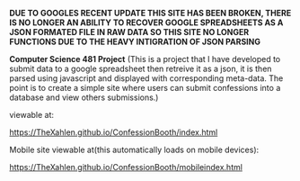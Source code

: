 **DUE TO GOOGLES RECENT UPDATE THIS SITE HAS BEEN BROKEN, THERE IS NO LONGER AN ABILITY TO RECOVER GOOGLE SPREADSHEETS AS A JSON FORMATED FILE IN RAW DATA
SO THIS SITE NO LONGER FUNCTIONS DUE TO THE HEAVY INTIGRATION OF JSON PARSING**


__Computer Science 481 Project__
(This is a project that I have developed to submit data to a google spreadsheet
then retreive it as a json, it is then parsed using javascript and displayed with 
corresponding meta-data. The point is to create a simple site where users can submit confessions
into a database and view others submissions.)

viewable at:

https://TheXahlen.github.io/ConfessionBooth/index.html

Mobile site viewable at(this automatically loads on mobile devices):

https://TheXahlen.github.io/ConfessionBooth/mobileindex.html
